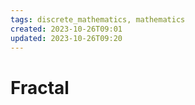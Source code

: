 ```yaml
---
tags: discrete_mathematics, mathematics
created: 2023-10-26T09:01
updated: 2023-10-26T09:20
---
```


# Fractal